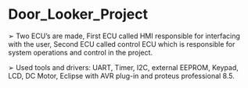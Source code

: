 # Door_Looker_Project
 ➢ Two ECU’s are made, First ECU called HMI responsible for interfacing with the user, Second ECU 
called control ECU which is responsible for system operations and control in the project.


➢ Used tools and drivers: UART, Timer, I2C, external EEPROM, Keypad, LCD, DC Motor, Eclipse with 
AVR plug-in and proteus professional 8.5.
